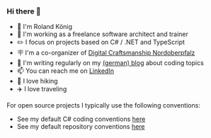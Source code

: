 ### Hi there 👋
 - 🔭 I'm Roland König
 - 🏢 I'm working as a freelance software architect and trainer
 - ✏️ I focus on projects based on C# / .NET and TypeScript
 - 🪧 I'm a co-organizer of [Digital Craftsmanship Nordoberpfalz](https://dc-nordoberpfalz.de/) 
 - 📓 I'm writing regularly on my [(german) blog](https://www.rolandk.de/) about coding topics
 - 📫 You can reach me on [LinkedIn](https://www.linkedin.com/in/roland-k%C3%B6nig-6bb380160/)
 - 🌄 I love hiking
 - ✈️ I love traveling

For open source projects I typically use the following conventions:
 - See my default C# coding conventions [here](conventions-csharp.md) 
 - See my default repository conventions [here](conventions-repositories.md)
